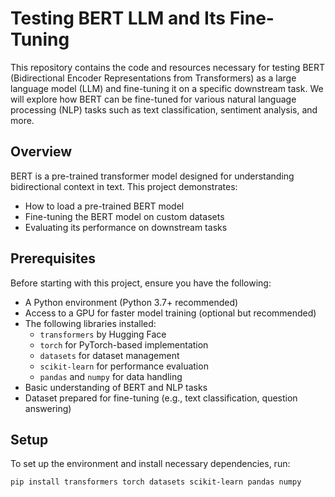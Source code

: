 # Testing BERT LLM and Its Fine-Tuning

This repository contains the code and resources necessary for testing BERT (Bidirectional Encoder Representations from Transformers) as a large language model (LLM) and fine-tuning it on a specific downstream task. We will explore how BERT can be fine-tuned for various natural language processing (NLP) tasks such as text classification, sentiment analysis, and more.

## Overview

BERT is a pre-trained transformer model designed for understanding bidirectional context in text. This project demonstrates:
- How to load a pre-trained BERT model
- Fine-tuning the BERT model on custom datasets
- Evaluating its performance on downstream tasks

## Prerequisites

Before starting with this project, ensure you have the following:

- A Python environment (Python 3.7+ recommended)
- Access to a GPU for faster model training (optional but recommended)
- The following libraries installed:
  - `transformers` by Hugging Face
  - `torch` for PyTorch-based implementation
  - `datasets` for dataset management
  - `scikit-learn` for performance evaluation
  - `pandas` and `numpy` for data handling
- Basic understanding of BERT and NLP tasks
- Dataset prepared for fine-tuning (e.g., text classification, question answering)

## Setup

To set up the environment and install necessary dependencies, run:

```bash
pip install transformers torch datasets scikit-learn pandas numpy
